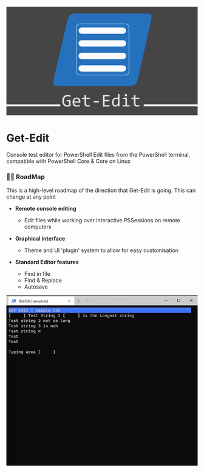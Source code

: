﻿![](/images/social.png)

# Get-Edit

Console test editor for PowerShell
Edit files from the PowerShell terminal, compatible with PowerShell Core & Core on Linux

### 🐱‍💻 RoadMap

This is a high-level roadmap of the direction that Get-Edit is going. This can change at any point

- **Remote console editing**

  - Edit files while working over interactive PSSessions on remote computers

- **Graphical interface**

  - Theme and UI 'plugin' system to allow for easy customisation

- **Standard Editor features**
  - Find in file
  - Find & Replace
  - Autosave

![](/images/get-edit.gif)
